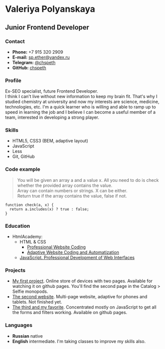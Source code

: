 # Valeriya Polyanskaya
## Junior Frontend Developer

### Contact
* **Phone:** +7 915 320 2909
* **E-mail:** sp.ether@yandex.ru
* **Telegram:** [@chspeth](https://t.me/chspeth)
* **GitHub:** [chspeth](https://github.com/chspeth)

### Profile
Ex-SEO specialist, future Frontend Developer.<br>
I think I can't live without new information to keep my brain fit. That's why I studied chemistry at university and now my interests are science, medicine, technologies, etc. I'm a quick learner who is willing and able to ramp up to speed in learning the job and I believe I can become a useful member of a team, interested in developing a strong player.

### Skills
* HTML5, CSS3 (BEM, adaptive layout)
* JavaScript
* Less
* Git, GitHub

### Code example
> You will be given an array a and a value x. All you need to do is check whether the provided array contains the value.<br>Array can contain numbers or strings. X can be either.<br>Return true if the array contains the value, false if not.

```
function check(a, x) {
  return a.includes(x) ? true : false;
}
```

### Education
* HtmlAcademy:
    + HTML & CSS
        - [Professional Website Coding](https://drive.google.com/file/d/1_Jw03-owwEaIGT6AIAVKKeYJE7YehkXg/view?usp=sharing)
        - [Adaptive Website Coding and Automatization](https://drive.google.com/file/d/1mMgMyGl1JfDCPuzZ9yuDmx-n8Y6_WCmE/view?usp=sharing)
    + [JavaScript. Professional Development of Web Interfaces](https://drive.google.com/file/d/1Q2fuV-0y0LMi0T_3pxZac7EDRC5CZvj6/view?usp=sharing)

### Projects
* [My first project](https://github.com/chspeth/605741-device-32). Online store of devices with two pages. Available for watching it on github pages. You'll find the second page in the Catalog > Selfie monopods.
* [The second website](https://github.com/chspeth/605741-cat-energy-24). Multi-page website, adaptive for phones and tablets. Not finished yet.
* [The third and my favorite](https://github.com/chspeth/605741-keksobooking-25). Concentrated mostly on JavaScript to get all the forms and filters working. Available on github pages.

### Languages
* **Russian** native
* **English** intermediate. I'm taking classes to improve my skills also. 
